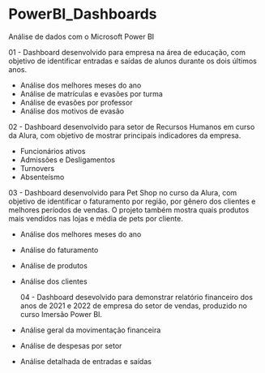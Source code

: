 # PowerBI_Dashboards

Análise de dados com o Microsoft Power BI

01 - Dashboard desenvolvido para empresa na área de educação, com objetivo de identificar entradas e saídas de alunos durante os dois últimos anos.

- Análise dos melhores meses do ano
- Análise de matrículas e evasões por turma
- Análise de evasões por professor
- Análise dos motivos de evasão

02 - Dashboard desenvolvido para setor de Recursos Humanos em curso da Alura, com objetivo de mostrar principais indicadores da empresa.

- Funcionários ativos
- Admissões e Desligamentos
- Turnovers
- Absenteísmo

03 - Dashboard desenvolvido para Pet Shop no curso da Alura, com objetivo de identificar o faturamento por região, por gênero dos clientes e melhores períodos de vendas. O projeto também mostra quais produtos mais vendidos nas lojas e média de pets por cliente.

- Análise dos melhores meses do ano
- Análise do faturamento
- Análise de produtos
- Análise dos clientes

  04 - Dashboard desevolvido para demonstrar relatório financeiro dos anos de 2021 e 2022 de empresa do setor de vendas, produzido no curso Imersão Power BI.

- Análise geral da movimentação financeira
- Análise de despesas por setor
- Análise detalhada de entradas e saídas
